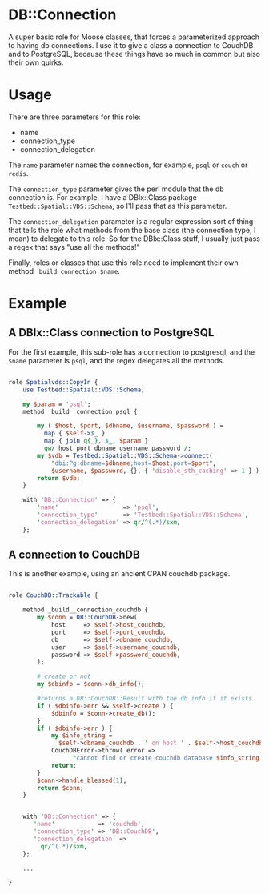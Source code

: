 # DB::Connection

A super basic role for Moose classes, that forces a parameterized
approach to having db connections.  I use it to give a class a
connection to CouchDB and to PostgreSQL, because these things have so
much in common but also their own quirks.

# Usage

There are three parameters for this role:

* name
* connection_type
* connection_delegation

The `name` parameter names the connection, for example, `psql` or
`couch` or `redis`.

The `connection_type` parameter gives the perl module that the db
connection is.  For example, I have a DBIx::Class package
`Testbed::Spatial::VDS::Schema`, so I'll pass that as this parameter.

The `connection_delegation` parameter is a regular expression sort of
thing that tells the role what methods from the base class (the
connection type, I mean) to delegate to this role.  So for the
DBIx::Class stuff, I usually just pass a regex that says "use all the
methods!"

Finally, roles or classes that use this role need to implement their
own method `_build_connection_$name`.

# Example

## A DBIx::Class connection to PostgreSQL

For the first example, this sub-role has a connection to postgresql, and the
`$name` parameter is `psql`, and the regex delegates all the methods.

```perl

role Spatialvds::CopyIn {
    use Testbed::Spatial::VDS::Schema;

    my $param = 'psql';
    method _build__connection_psql {

        my ( $host, $port, $dbname, $username, $password ) =
          map { $self->$_ }
          map { join q{_}, $_, $param }
          qw/ host port dbname username password /;
        my $vdb = Testbed::Spatial::VDS::Schema->connect(
            "dbi:Pg:dbname=$dbname;host=$host;port=$port",
            $username, $password, {}, { 'disable_sth_caching' => 1 } );
        return $vdb;
    }

    with 'DB::Connection' => {
        'name'                  => 'psql',
        'connection_type'       => 'Testbed::Spatial::VDS::Schema',
        'connection_delegation' => qr/^(.*)/sxm,
    };

```

## A connection to CouchDB

This is another example, using an ancient CPAN couchdb package.

```perl

role CouchDB::Trackable {

    method _build__connection_couchdb {
        my $conn = DB::CouchDB->new(
            host     => $self->host_couchdb,
            port     => $self->port_couchdb,
            db       => $self->dbname_couchdb,
            user     => $self->username_couchdb,
            password => $self->password_couchdb,
        );

        # create or not
        my $dbinfo = $conn->db_info();

        #returns a DB::CouchDB::Result with the db info if it exists
        if ( $dbinfo->err && $self->create ) {
            $dbinfo = $conn->create_db();
        }
        if ( $dbinfo->err ) {
            my $info_string =
              $self->dbname_couchdb . ' on host ' . $self->host_couchdb . ':' . $self->port_couchdb;
            CouchDBError->throw( error =>
                  "cannot find or create couchdb database $info_string " );
            return;
        }
        $conn->handle_blessed(1);
        return $conn;
    }


    with 'DB::Connection' => {
       'name'            => 'couchdb',
       'connection_type' => 'DB::CouchDB',
       'connection_delegation' =>
         qr/^(.*)/sxm,
    };

    ...

}

```
